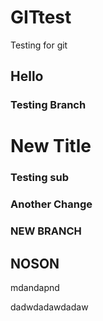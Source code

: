 # GITtest
Testing for git

## Hello

### Testing Branch

# New Title


### Testing sub

### Another Change




### NEW BRANCH

## NOSON 

mdandapnd

dadwdadawdadaw